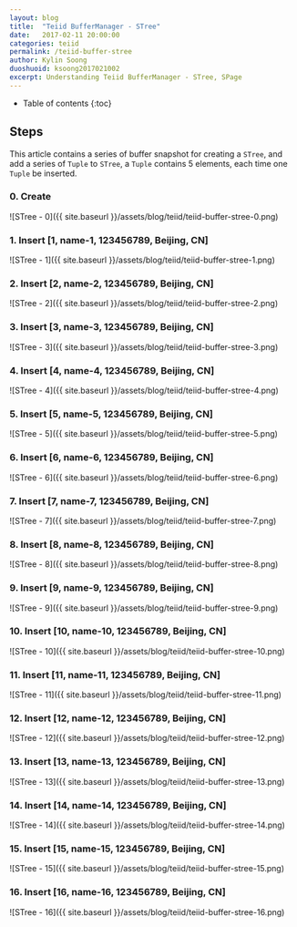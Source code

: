 ```yaml
---
layout: blog
title:  "Teiid BufferManager - STree"
date:   2017-02-11 20:00:00
categories: teiid
permalink: /teiid-buffer-stree
author: Kylin Soong
duoshuoid: ksoong2017021002
excerpt: Understanding Teiid BufferManager - STree, SPage
---
```


* Table of contents
{:toc}

## Steps

This article contains a series of buffer snapshot for creating a `STree`, and add a series of `Tuple` to `STree`, a `Tuple` contains 5 elements, each time one `Tuple` be inserted.

### 0. Create

![STree - 0]({{ site.baseurl }}/assets/blog/teiid/teiid-buffer-stree-0.png)

### 1. Insert [1, name-1, 123456789, Beijing, CN]

![STree - 1]({{ site.baseurl }}/assets/blog/teiid/teiid-buffer-stree-1.png)

### 2. Insert [2, name-2, 123456789, Beijing, CN]

![STree - 2]({{ site.baseurl }}/assets/blog/teiid/teiid-buffer-stree-2.png)

### 3. Insert [3, name-3, 123456789, Beijing, CN]

![STree - 3]({{ site.baseurl }}/assets/blog/teiid/teiid-buffer-stree-3.png)

### 4. Insert [4, name-4, 123456789, Beijing, CN]

![STree - 4]({{ site.baseurl }}/assets/blog/teiid/teiid-buffer-stree-4.png) 

### 5. Insert [5, name-5, 123456789, Beijing, CN]

![STree - 5]({{ site.baseurl }}/assets/blog/teiid/teiid-buffer-stree-5.png)

### 6. Insert [6, name-6, 123456789, Beijing, CN]

![STree - 6]({{ site.baseurl }}/assets/blog/teiid/teiid-buffer-stree-6.png)

### 7. Insert [7, name-7, 123456789, Beijing, CN]

![STree - 7]({{ site.baseurl }}/assets/blog/teiid/teiid-buffer-stree-7.png)

### 8. Insert [8, name-8, 123456789, Beijing, CN]

![STree - 8]({{ site.baseurl }}/assets/blog/teiid/teiid-buffer-stree-8.png)

### 9. Insert [9, name-9, 123456789, Beijing, CN]

![STree - 9]({{ site.baseurl }}/assets/blog/teiid/teiid-buffer-stree-9.png)

### 10. Insert [10, name-10, 123456789, Beijing, CN]

![STree - 10]({{ site.baseurl }}/assets/blog/teiid/teiid-buffer-stree-10.png)

### 11. Insert [11, name-11, 123456789, Beijing, CN]

![STree - 11]({{ site.baseurl }}/assets/blog/teiid/teiid-buffer-stree-11.png)

### 12. Insert [12, name-12, 123456789, Beijing, CN]

![STree - 12]({{ site.baseurl }}/assets/blog/teiid/teiid-buffer-stree-12.png)

### 13. Insert [13, name-13, 123456789, Beijing, CN]

![STree - 13]({{ site.baseurl }}/assets/blog/teiid/teiid-buffer-stree-13.png)

### 14. Insert [14, name-14, 123456789, Beijing, CN]

![STree - 14]({{ site.baseurl }}/assets/blog/teiid/teiid-buffer-stree-14.png)

### 15. Insert [15, name-15, 123456789, Beijing, CN]

![STree - 15]({{ site.baseurl }}/assets/blog/teiid/teiid-buffer-stree-15.png)

### 16. Insert [16, name-16, 123456789, Beijing, CN]

![STree - 16]({{ site.baseurl }}/assets/blog/teiid/teiid-buffer-stree-16.png)
